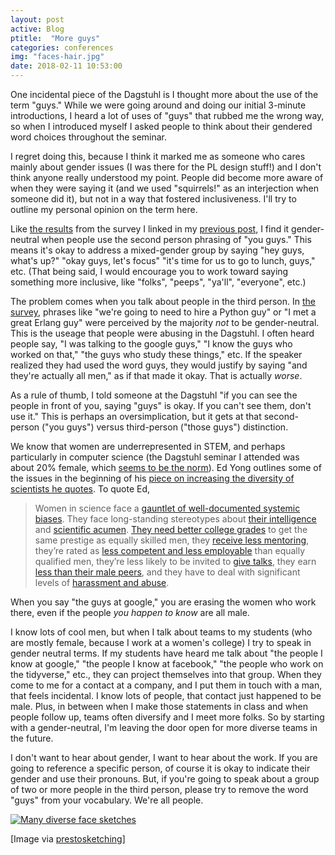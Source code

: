 ```yaml
---
layout: post
active: Blog
ptitle:  "More guys" 
categories: conferences
img: "faces-hair.jpg"
date: 2018-02-11 10:53:00
---
```


One incidental piece of the Dagstuhl is I thought more about the use of the term "guys." While we were going around and doing our initial 3-minute introductions, I heard a lot of uses of "guys" that rubbed me the wrong way, so when I introduced myself I asked people to think about their gendered word choices throughout the seminar. 

I regret doing this, because I think it marked me as someone who cares mainly about gender issues (I was there for the PL design stuff!) and I don't think anyone really understood my point. People did become more aware of when they were saying it (and we used "squirrels!" as an interjection when someone did it), but not in a way that fostered inclusiveness. I'll try to outline my personal opinion on the term here. 

<!--more-->

Like [the results](https://jvns.ca/blog/2013/12/27/guys-guys-guys/) from the survey I linked in my [previous post](http://www.science.smith.edu/~amcnamara/blog/conferences/2017/12/19/On-Microaggressions.html), I find it gender-neutral when people use the second person phrasing of "you guys." This means it's okay to address a mixed-gender group by saying "hey guys, what's up?" "okay guys, let's focus" "it's time for us to go to lunch, guys," etc. (That being said, I would encourage you to work toward saying something more inclusive, like "folks", "peeps", "ya'll", "everyone", etc.)

The problem comes when you talk about people in the third person. In [the survey](https://jvns.ca/blog/2013/12/27/guys-guys-guys/), phrases like "we're going to need to hire a Python guy" or "I met a great Erlang guy" were perceived by the majority *not* to be gender-neutral. This is the useage that people were abusing in the Dagstuhl. I often heard people say, "I was talking to the google guys," "I know the guys who worked on that," "the guys who study these things," etc. If the speaker realized they had used the word guys, they would justify by saying "and they're actually all men," as if that made it okay. That is actually *worse*. 

As a rule of thumb, I told someone at the Dagstuhl "if you can see the people in front of you, saying "guys" is okay. If you can't see them, don't use it." This is perhaps an oversimplication, but it gets at that second-person ("you guys") versus third-person ("those guys") distinction. 

We know that women are underrepresented in STEM, and perhaps particularly in computer science (the Dagstuhl seminar I attended was about 20% female, which [seems to be the norm](https://twitter.com/AmeliaMN/status/961900236477169664)). Ed Yong outlines some of the issues in the beginning of his [piece on increasing the diversity of scientists he quotes](https://www.theatlantic.com/science/archive/2018/02/i-spent-two-years-trying-to-fix-the-gender-imbalance-in-my-stories/552404/). To quote Ed,

> Women in science face a [gauntlet of well-documented systemic biases](https://hbr.org/2015/03/the-5-biases-pushing-women-out-of-stem). They face long-standing stereotypes about [their intelligence](https://www.theatlantic.com/science/archive/2017/01/six-year-old-girls-already-have-gendered-beliefs-about-intelligence/514340/) and [scientific acumen](http://www.nature.com/scitable/content/does-gender-matter-by-ben-a-barres-10602856). [They need better college grades](https://www.theatlantic.com/science/archive/2016/02/male-biology-students-underestimate-their-female-peers/462924/) to get the same prestige as equally skilled men, they [receive less mentoring](http://www.pnas.org/content/109/41/16474.full), they’re rated as [less competent and less employable](http://www.pnas.org/content/109/41/16474.full) than equally qualified men, they’re less likely to be invited to [give talks](https://www.theatlantic.com/science/archive/2017/12/women-are-invited-to-give-fewer-talks-than-men-at-top-us-universities/548657/), they earn [less than their male peers](http://www.nature.com/news/inequality-quantified-mind-the-gender-gap-1.12550), and they have to deal with significant levels of [harassment and abuse](https://blogs.scientificamerican.com/context-and-variation/safe13-field-site-chilly-climate-and-abuse/). 

When you say "the guys at google," you are erasing the women who work there, even if the people *you happen to know* are all male. 

I know lots of cool men, but when I talk about teams to my students (who are mostly female, because I work at a women's college) I try to speak in gender neutral terms. If my students have heard me talk about "the people I know at google," "the people I know at facebook," "the people who work on the tidyverse," etc., they can project themselves into that group. When they come to me for a contact at a company, and I put them in touch with a man, that feels incidental. I know lots of people, that contact just happened to be male. Plus, in between when I make those statements in class and when people follow up, teams often diversify and I meet more folks. So by starting with a gender-neutral, I'm leaving the door open for more diverse teams in the future. 

I don't want to hear about gender, I want to hear about the work. If you are going to reference a specific person, of course it is okay to indicate their gender and use their pronouns. But, if you're going to speak about a group of two or more people in the third person, please try to remove the word "guys" from your vocabulary. We're all people. 

<a class="thumb" href="http://prestosketching.com/blog/2018/01/27/easy-ways-to-show-more-diversity-in-your-sketches/"><img src="{{ site.baseurl }}/img/faces-hair.jpg" class="img-responsive" alt="Many diverse face sketches"></a>

[Image via [prestosketching](http://prestosketching.com/blog/2018/01/27/easy-ways-to-show-more-diversity-in-your-sketches/)]